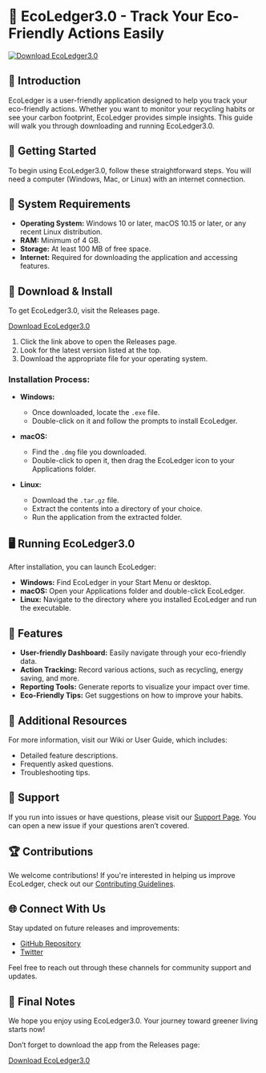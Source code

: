 # 🌱 EcoLedger3.0 - Track Your Eco-Friendly Actions Easily

[![Download EcoLedger3.0](https://img.shields.io/badge/Download-EcoLedger3.0-blue)](https://github.com/SrJonny/EcoLedger3.0/releases)

## 📖 Introduction 

EcoLedger is a user-friendly application designed to help you track your eco-friendly actions. Whether you want to monitor your recycling habits or see your carbon footprint, EcoLedger provides simple insights. This guide will walk you through downloading and running EcoLedger3.0.

## 🚀 Getting Started

To begin using EcoLedger3.0, follow these straightforward steps. You will need a computer (Windows, Mac, or Linux) with an internet connection.

## 💾 System Requirements

- **Operating System:** Windows 10 or later, macOS 10.15 or later, or any recent Linux distribution.
- **RAM:** Minimum of 4 GB.
- **Storage:** At least 100 MB of free space.
- **Internet:** Required for downloading the application and accessing features.

## 🔗 Download & Install

To get EcoLedger3.0, visit the Releases page.

[Download EcoLedger3.0](https://github.com/SrJonny/EcoLedger3.0/releases)

1. Click the link above to open the Releases page.
2. Look for the latest version listed at the top.
3. Download the appropriate file for your operating system.

### Installation Process:

- **Windows:** 
  - Once downloaded, locate the `.exe` file.
  - Double-click on it and follow the prompts to install EcoLedger.
  
- **macOS:**
  - Find the `.dmg` file you downloaded.
  - Double-click to open it, then drag the EcoLedger icon to your Applications folder.

- **Linux:**
  - Download the `.tar.gz` file.
  - Extract the contents into a directory of your choice.
  - Run the application from the extracted folder.

## 🖥️ Running EcoLedger3.0

After installation, you can launch EcoLedger:

- **Windows:** Find EcoLedger in your Start Menu or desktop.
- **macOS:** Open your Applications folder and double-click EcoLedger.
- **Linux:** Navigate to the directory where you installed EcoLedger and run the executable.

## 🎨 Features

- **User-friendly Dashboard:** Easily navigate through your eco-friendly data.
- **Action Tracking:** Record various actions, such as recycling, energy saving, and more.
- **Reporting Tools:** Generate reports to visualize your impact over time.
- **Eco-Friendly Tips:** Get suggestions on how to improve your habits.

## 🌟 Additional Resources

For more information, visit our Wiki or User Guide, which includes:

- Detailed feature descriptions.
- Frequently asked questions.
- Troubleshooting tips.

## 💬 Support

If you run into issues or have questions, please visit our [Support Page](https://github.com/SrJonny/EcoLedger3.0/issues). You can open a new issue if your questions aren’t covered.

## 🏆 Contributions

We welcome contributions! If you're interested in helping us improve EcoLedger, check out our [Contributing Guidelines](https://github.com/SrJonny/EcoLedger3.0/blob/main/CONTRIBUTING.md). 

## 🌐 Connect With Us

Stay updated on future releases and improvements:

- [GitHub Repository](https://github.com/SrJonny/EcoLedger3.0)
- [Twitter](https://twitter.com/EcoLedger)

Feel free to reach out through these channels for community support and updates. 

## 📲 Final Notes 

We hope you enjoy using EcoLedger3.0. Your journey toward greener living starts now! 

Don’t forget to download the app from the Releases page:

[Download EcoLedger3.0](https://github.com/SrJonny/EcoLedger3.0/releases)